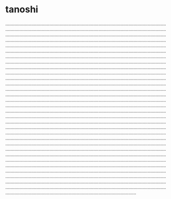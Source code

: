 # tanoshi

.........................................................................................................................................................................................................................................................................................................................................................................................................................................................................................................................................................................................................................................................................................................................................................................................................................................................................................................................................................................................................................................................................................................................................................................................................................................................................................................................................................................................................................................................................................................................................................................................................................................................................................................................................................................................................................................................................................................................................................................................................................................................................................................................................................................................................................................................................................................................................................................................................................................................................................................................................................................................................................................................................................................................................................................................................................................................................................................................................................................................................................................................................................................................................................................................................................................................................................................................................................................................................................................................................................................................................................................................................................................................................................................................................................................................................................................................................................................................................................................................................................................................................................................